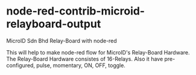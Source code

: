 # node-red-contrib-microid-relayboard-output
MicroID Sdn Bhd Relay-Board with node-red

This will help to make node-red flow for MicroID's Relay-Board Hardware.
The Relay-Board Hardware consistes of 16-Relays.
Also it have pre-configured, pulse, momentary, ON, OFF, toggle.